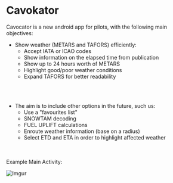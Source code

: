 # Cavokator

Cavocator is a new android app for pilots, with the following main objectives:

- Show weather (METARS and TAFORS) efficiently:
  * Accept IATA or ICAO codes
  * Show information on the elapsed time from publication
  * Show up to 24 hours worth of METARS
  * Highlight good/poor weather conditions
  * Expand TAFORS for better readability
  
  
  
<br></br>
 - The aim is to include other options in the future, such us:
   * Use a "favourites list"
   * SNOWTAM decoding
   * FUEL UPLIFT calculations
   * Enroute weather information (base on a radius)
   * Select ETD and ETA in order to highlight affected weather

<br></br>
Example Main Activity:

![Imgur](http://i.imgur.com/tmHRMqv.png)
